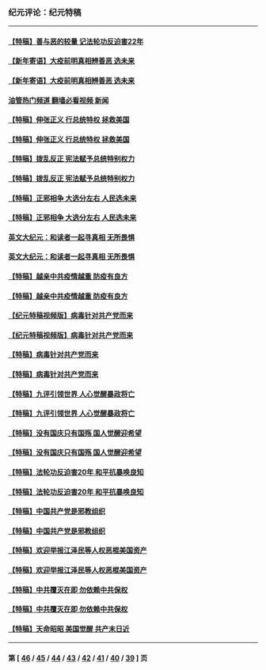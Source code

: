 ### 纪元评论：纪元特稿
---
#### [【特稿】善与恶的较量 记法轮功反迫害22年](../../pages/nsc424/n13086597.md?08230330) 
#### [【新年寄语】大疫前明真相辨善恶 选未来](../../pages/nsc424/n12660855.md?08230330) 
#### [【新年寄语】大疫前明真相辨善恶 选未来](../../pages/nsc424/n12660855.md?08230330) 
#### [油管热门频道 翻墙必看视频 新闻](ok?08230330)
#### [【特稿】伸张正义 行总统特权 拯救美国](../../pages/nsc424/n12616806.md?08230330) 
#### [【特稿】伸张正义 行总统特权 拯救美国](../../pages/nsc424/n12616806.md?08230330) 
#### [【特稿】拨乱反正 宪法赋予总统特别权力](../../pages/nsc424/n12598306.md?08230330) 
#### [【特稿】拨乱反正 宪法赋予总统特别权力](../../pages/nsc424/n12598306.md?08230330) 
#### [【特稿】正邪相争 大选分左右 人民选未来](../../pages/nsc424/n12545208.md?08230330) 
#### [【特稿】正邪相争 大选分左右 人民选未来](../../pages/nsc424/n12545208.md?08230330) 
#### [英文大纪元：和读者一起寻真相 无所畏惧](../../pages/nsc424/n12542027.md?08230330) 
#### [英文大纪元：和读者一起寻真相 无所畏惧](../../pages/nsc424/n12542027.md?08230330) 
#### [【特稿】越亲中共疫情越重 防疫有良方](../../pages/nsc424/n12042989.md?08230330) 
#### [【特稿】越亲中共疫情越重 防疫有良方](../../pages/nsc424/n12042989.md?08230330) 
#### [【纪元特稿视频版】病毒针对共产党而来](../../pages/nsc424/n11977328.md?08230330) 
#### [【纪元特稿视频版】病毒针对共产党而来](../../pages/nsc424/n11977328.md?08230330) 
#### [【特稿】病毒针对共产党而来](../../pages/nsc424/n11928818.md?08230330) 
#### [【特稿】病毒针对共产党而来](../../pages/nsc424/n11928818.md?08230330) 
#### [【特稿】九评引领世界 人心觉醒暴政将亡](../../pages/nsc424/n11660496.md?08230330) 
#### [【特稿】九评引领世界 人心觉醒暴政将亡](../../pages/nsc424/n11660496.md?08230330) 
#### [【特稿】没有国庆只有国殇 国人觉醒迎希望](../../pages/nsc424/n11549354.md?08230330) 
#### [【特稿】没有国庆只有国殇 国人觉醒迎希望](../../pages/nsc424/n11549354.md?08230330) 
#### [【特稿】法轮功反迫害20年 和平抗暴唤良知](../../pages/nsc424/n11389135.md?08230330) 
#### [【特稿】法轮功反迫害20年 和平抗暴唤良知](../../pages/nsc424/n11389135.md?08230330) 
#### [【特稿】中国共产党是邪教组织](../../pages/nsc424/n11355551.md?08230330) 
#### [【特稿】中国共产党是邪教组织](../../pages/nsc424/n11355551.md?08230330) 
#### [【特稿】欢迎举报江泽民等人权恶棍美国资产](../../pages/nsc424/n11303040.md?08230330) 
#### [【特稿】欢迎举报江泽民等人权恶棍美国资产](../../pages/nsc424/n11303040.md?08230330) 
#### [【特稿】中共覆灭在即 勿依赖中共保权](../../pages/nsc424/n11278510.md?08230330) 
#### [【特稿】中共覆灭在即 勿依赖中共保权](../../pages/nsc424/n11278510.md?08230330) 
#### [【特稿】天命昭昭 美国觉醒 共产末日近](../../pages/nsc424/n11150259.md?08230330) 

---
#### 第 [ [46](./46.md?08230330) / [45](./45.md?08230330) / [44](./44.md?08230330) / [43](./43.md?08230330) / [42](./42.md?08230330) / [41](./41.md?08230330) / [40](./40.md?08230330) / [39](./39.md?08230330) ] 页
